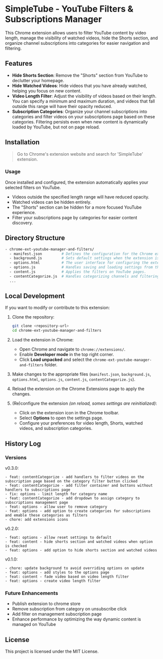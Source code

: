 # SimpleTube - YouTube Filters & Subscriptions Manager

This Chrome extension allows users to filter YouTube content by video length, manage the visibility of watched videos, hide the Shorts section, and organize channel subscriptions into categories for easier navigation and filtering.

## Features

-   **Hide Shorts Section**: Remove the "Shorts" section from YouTube to declutter your homepage.
-   **Hide Watched Videos**: Hide videos that you have already watched, helping you focus on new content.
-   **Video Length Filter**: Adjust the visibility of videos based on their length. You can specify a minimum and maximum duration, and videos that fall outside this range will have their opacity reduced.
-   **Subscription Categories**: Organize your channel subscriptions into categories and filter videos on your subscriptions page based on these categories. Filtering persists even when new content is dynamically loaded by YouTube, but not on page reload.

## Installation

> Go to Chrome's extension website and search for 'SimpleTube' extension.

### Usage

Once installed and configured, the extension automatically applies your selected filters on YouTube.

-   Videos outside the specified length range will have reduced opacity.
-   Watched videos can be hidden entirely.
-   The "Shorts" section can be hidden for a more focused YouTube experience.
-   Filter your subscriptions page by categories for easier content discovery.

## Directory Structure

```bash
- chrome-ext-youtube-manager-and-filters/
  - manifest.json         # Defines the configuration for the Chrome extension, including permissions and entry points.
  - background.js         # Sets default settings when the extension is installed.
  - options.html          # The user interface for configuring the extension settings.
  - options.js            # Handles saving and loading settings from the options page.
  - content.js            # Applies the filters on YouTube pages.
  - contentCategorize.js  # Handles categorizing channels and filtering subscriptions.
  ...
```

## Local Development

If you want to modify or contribute to this extension:

1. Clone the repository:

    ```bash
    git clone <repository-url>
    cd chrome-ext-youtube-manager-and-filters
    ```

2. Load the extension in Chrome:

    - Open Chrome and navigate to `chrome://extensions/`.
    - Enable **Developer mode** in the top right corner.
    - Click **Load unpacked** and select the `chrome-ext-youtube-manager-and-filters` folder.

3. Make changes to the appropriate files (`manifest.json`, `background.js`, `options.html`, `options.js`, `content.js`, `contentCategorize.js`).
4. Reload the extension on the Chrome Extensions page to apply the changes.
5. (Re)configure the extension _(on reload, somes settings are reinitialized)_:

    - Click on the extension icon in the Chrome toolbar.
    - Select **Options** to open the settings page.
    - Configure your preferences for video length, Shorts, watched videos, and subscription categories.

## History Log

### Versions

v0.3.0:

    - feat: contentCategorize - add handlers to filter videos on the subscription page based on the category filter button clicked
    - feat: contentCategorize - add filter container and buttons without handlers to subscriptions page
    - fix: options - limit length for category name
    - feat: contentCategorize - add dropdown to assign category to subscriptions management page
    - feat: options - allow user to remove category
    - feat: options - add option to create categories for subscriptions and emable these categories as filters
    - chore: add extensions icons

v0.2.0:

    - feat: options - allow reset settings to default
    - feat: content - hide shorts section and watched videos when option is checked
    - feat: options - add option to hide shorts section and watched videos

v0.1.0:

    - chore: update background to avoid overriding options on update
    - feat: options - add styles to the options page
    - feat: content - fade video based on video length filter
    - feat: options - create video length filter

### Future Enhancements

-   Publish extension to chrome store
-   Remove subscription from category on unsubscribe click
-   Add filter on management subscription page
-   Enhance performance by optimizing the way dynamic content is managed on YouTube

## License

This project is licensed under the MIT License.

